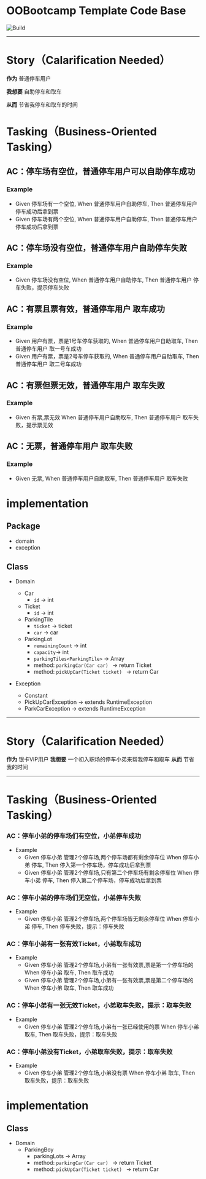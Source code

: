 # OOBootcamp Template Code Base

![Build](https://github.com/oo-bootcamp/template-java/workflows/Build/badge.svg)

---

# Story（Calarification Needed）

**作为** 普通停车用户

**我想要** 自助停车和取车

**从而** 节省我停车和取车的时间

# Tasking（Business-Oriented Tasking）

## AC：停车场有空位，普通停车用户可以自助停车成功

### Example

- Given 停车场有一个空位, When 普通停车用户自助停车, Then 普通停车用户 停车成功后拿到票
- Given 停车场有两个空位, When 普通停车用户自助停车, Then 普通停车用户 停车成功后拿到票

## AC：停车场没有空位，普通停车用户自助停车失败

### Example

- Given 停车场没有空位, When 普通停车用户自助停车, Then 普通停车用户 停车失败，提示停车失败

## AC：有票且票有效，普通停车用户 取车成功

### Example

- Given 用户有票，票是1号车停车获取的, When 普通停车用户自助取车, Then 普通停车用户 取一号车成功
- Given 用户有票，票是2号车停车获取的, When 普通停车用户自助取车, Then 普通停车用户 取二号车成功

## AC：有票但票无效，普通停车用户 取车失败

### Example

- Given 有票,票无效 When 普通停车用户自助取车, Then 普通停车用户 取车失败，提示票无效

## AC：无票，普通停车用户 取车失败

### Example

- Given 无票, When 普通停车用户自助取车, Then 普通停车用户 取车失败

# implementation

## Package

- domain
- exception

## Class

- Domain
    - Car
        - `id` -> int
    - Ticket
        - `id` -> int
    - ParkingTile
        - `ticket`  -> ticket
        - `car`  -> car
    - ParkingLot
        - `remainingCount` -> int
        - `capacity`-> int
        - `parkingTiles<ParkingTile>` -> Array
        - method: `parkingCar(Car car) ` -> return Ticket
        - method: `pickUpCar(Ticket ticket) ` -> return Car

- Exception
    - Constant
    - PickUpCarException -> extends RuntimeException
    - ParkCarException -> extends RuntimeException

---

# Story（Calarification Needed）

**作为** 银卡VIP用户
**我想要** 一个初入职场的停车小弟来帮我停车和取车
**从而** 节省我的时间

---

# Tasking（Business-Oriented Tasking）

### AC：停车小弟的停车场们有空位，小弟停车成功

- Example
    - Given 停车小弟 管理2个停车场,两个停车场都有剩余停车位 When 停车小弟 停车, Then 停入第一个停车场，停车成功后拿到票
    - Given 停车小弟 管理2个停车场,只有第二个停车场有剩余停车位 When 停车小弟 停车, Then 停入第二个停车场，停车成功后拿到票

### AC：停车小弟的停车场们无空位，小弟停车失败

- Example
    - Given 停车小弟 管理2个停车场,两个停车场皆无剩余停车位 When 停车小弟 停车, Then 停车失败，提示：停车失败

### AC：停车小弟有一张有效Ticket，小弟取车成功

- Example
    - Given 停车小弟 管理2个停车场,小弟有一张有效票,票是第一个停车场的 When 停车小弟 取车, Then 取车成功
    - Given 停车小弟 管理2个停车场,小弟有一张有效票,票是第二个停车场的 When 停车小弟 取车, Then 取车成功

### AC：停车小弟有一张无效Ticket，小弟取车失败，提示：取车失败

- Example
    - Given 停车小弟 管理2个停车场,小弟有一张已经使用的票 When 停车小弟 取车, Then 取车失败，提示：取车失败

### AC：停车小弟没有Ticket，小弟取车失败，提示：取车失败

- Example
    - Given 停车小弟 管理2个停车场,小弟没有票 When 停车小弟 取车, Then 取车失败，提示：取车失败

# implementation

## Class

- Domain
    - ParkingBoy
        - parkingLots<ParkingLot> -> Array
        - method: `parkingCar(Car car) ` -> return Ticket
        - method: `pickUpCar(Ticket ticket) ` -> return Car